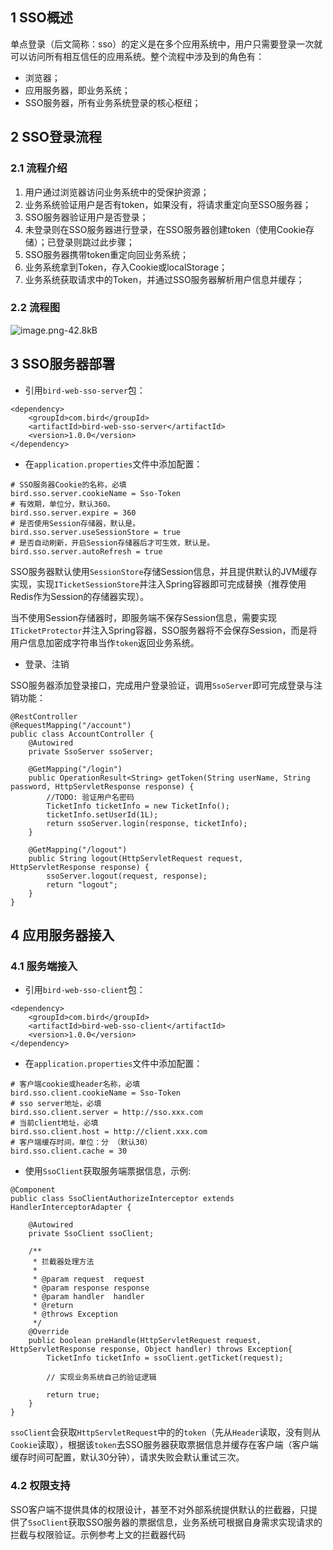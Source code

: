 ## 1 SSO概述

单点登录（后文简称：sso）的定义是在多个应用系统中，用户只需要登录一次就可以访问所有相互信任的应用系统。整个流程中涉及到的角色有：

 - 浏览器；
 - 应用服务器，即业务系统；
 - SSO服务器，所有业务系统登录的核心枢纽；

## 2 SSO登录流程

### 2.1 流程介绍

1. 用户通过浏览器访问业务系统中的受保护资源；
2. 业务系统验证用户是否有token，如果没有，将请求重定向至SSO服务器；
3. SSO服务器验证用户是否登录；
4. 未登录则在SSO服务器进行登录，在SSO服务器创建token（使用Cookie存储）；已登录则跳过此步骤；
5. SSO服务器携带token重定向回业务系统；
6. 业务系统拿到Token，存入Cookie或localStorage；
7. 业务系统获取请求中的Token，并通过SSO服务器解析用户信息并缓存；

### 2.2 流程图

![image.png-42.8kB][1]

## 3 SSO服务器部署

- 引用`bird-web-sso-server`包：

```
<dependency>
	<groupId>com.bird</groupId>
	<artifactId>bird-web-sso-server</artifactId>
	<version>1.0.0</version>
</dependency>
```

- 在`application.properties`文件中添加配置：

```
# SSO服务器Cookie的名称，必填
bird.sso.server.cookieName = Sso-Token
# 有效期，单位分，默认360。
bird.sso.server.expire = 360
# 是否使用Session存储器，默认是。
bird.sso.server.useSessionStore = true
# 是否自动刷新，开启Session存储器后才可生效，默认是。
bird.sso.server.autoRefresh = true
```

SSO服务器默认使用`SessionStore`存储Session信息，并且提供默认的JVM缓存实现，实现`ITicketSessionStore`并注入Spring容器即可完成替换（推荐使用Redis作为Session的存储器实现）。

当不使用Session存储器时，即服务端不保存Session信息，需要实现`ITicketProtector`并注入Spring容器，SSO服务器将不会保存Session，而是将用户信息加密成字符串当作`token`返回业务系统。

- 登录、注销

SSO服务器添加登录接口，完成用户登录验证，调用`SsoServer`即可完成登录与注销功能：
```
@RestController
@RequestMapping("/account")
public class AccountController {
    @Autowired
    private SsoServer ssoServer;
    
    @GetMapping("/login")
    public OperationResult<String> getToken(String userName, String password, HttpServletResponse response) {
        //TODO: 验证用户名密码
        TicketInfo ticketInfo = new TicketInfo();
        ticketInfo.setUserId(1L);
        return ssoServer.login(response, ticketInfo);
    }
    
    @GetMapping("/logout")
    public String logout(HttpServletRequest request, HttpServletResponse response) {
        ssoServer.logout(request, response);
        return "logout";
    }
}

```

## 4 应用服务器接入

### 4.1 服务端接入

- 引用`bird-web-sso-client`包：

```
<dependency>
	<groupId>com.bird</groupId>
	<artifactId>bird-web-sso-client</artifactId>
	<version>1.0.0</version>
</dependency>
```

- 在`application.properties`文件中添加配置：

```
# 客户端cookie或header名称，必填
bird.sso.client.cookieName = Sso-Token
# sso server地址，必填
bird.sso.client.server = http://sso.xxx.com
# 当前client地址，必填
bird.sso.client.host = http://client.xxx.com
# 客户端缓存时间，单位：分 （默认30）
bird.sso.client.cache = 30
```


- 使用`SsoClient`获取服务端票据信息，示例:
```
@Component
public class SsoClientAuthorizeInterceptor extends HandlerInterceptorAdapter {

    @Autowired
    private SsoClient ssoClient;

    /**
     * 拦截器处理方法
     *
     * @param request  request
     * @param response response
     * @param handler  handler
     * @return
     * @throws Exception
     */
    @Override
    public boolean preHandle(HttpServletRequest request, HttpServletResponse response, Object handler) throws Exception{
        TicketInfo ticketInfo = ssoClient.getTicket(request);

        // 实现业务系统自己的验证逻辑

        return true;
    }
}
```

`ssoClient`会获取`HttpServletRequest`中的的`token`（先从`Header`读取，没有则从`Cookie`读取），根据该`token`去SSO服务器获取票据信息并缓存在客户端（客户端缓存时间可配置，默认30分钟），请求失败会默认重试三次。

### 4.2 权限支持

SSO客户端不提供具体的权限设计，甚至不对外部系统提供默认的拦截器，只提供了`SsoClient`获取SSO服务器的票据信息，业务系统可根据自身需求实现请求的拦截与权限验证。示例参考上文的拦截器代码

[1]: http://static.zybuluo.com/liuxx-/ulcdanjb8p1l1uchw4smgctd/image.png